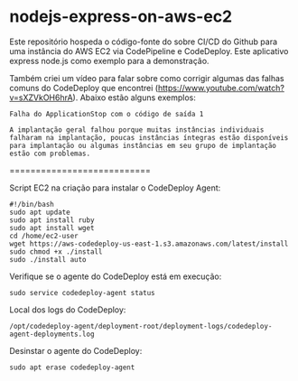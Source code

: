 # nodejs-express-on-aws-ec2

Este repositório hospeda o código-fonte do sobre CI/CD do Github para uma instância do AWS EC2 via CodePipeline e CodeDeploy. Este aplicativo express node.js como exemplo para a demonstração.

Também criei um vídeo para falar sobre como corrigir algumas das falhas comuns do CodeDeploy que encontrei (https://www.youtube.com/watch?v=sXZVkOH6hrA). Abaixo estão alguns exemplos:

```
Falha do ApplicationStop com o código de saída 1
```

```
A implantação geral falhou porque muitas instâncias individuais falharam na implantação, poucas instâncias íntegras estão disponíveis para implantação ou algumas instâncias em seu grupo de implantação estão com problemas.
```

===========================

Script EC2 na criação para instalar o CodeDeploy Agent:

```
#!/bin/bash
sudo apt update
sudo apt install ruby
sudo apt install wget
cd /home/ec2-user
wget https://aws-codedeploy-us-east-1.s3.amazonaws.com/latest/install
sudo chmod +x ./install
sudo ./install auto
```

Verifique se o agente do CodeDeploy está em execução:
```
sudo service codedeploy-agent status
```

Local dos logs do CodeDeploy:
```
/opt/codedeploy-agent/deployment-root/deployment-logs/codedeploy-agent-deployments.log
```

Desinstar o agente do CodeDeploy:
```
sudo apt erase codedeploy-agent
```